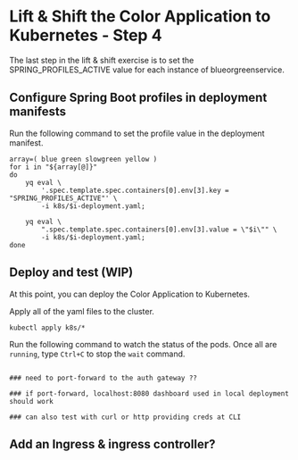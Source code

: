 # Lift & Shift the Color Application to Kubernetes - Step 4

The last step in the lift & shift exercise is to set the SPRING_PROFILES_ACTIVE value for each instance of blueorgreenservice.

## Configure Spring Boot profiles in deployment manifests

Run the following command to set the profile value in the deployment manifest.
```execute-1
array=( blue green slowgreen yellow )
for i in "${array[@]}"
do
    yq eval \
        '.spec.template.spec.containers[0].env[3].key = "SPRING_PROFILES_ACTIVE"' \
        -i k8s/$i-deployment.yaml;
    
    yq eval \
        ".spec.template.spec.containers[0].env[3].value = \"$i\"" \
        -i k8s/$i-deployment.yaml;
done
```

## Deploy and test (WIP)

At this point, you can deploy the Color Application to Kubernetes.

Apply all of the yaml files to the cluster.
```execute-1
kubectl apply k8s/*
```

Run the following command to watch the status of the pods. Once all are `running`, type `Ctrl+C` to stop the `wait` command.
```execute-1

### need to port-forward to the auth gateway ??

### if port-forward, localhost:8080 dashboard used in local deployment should work

### can also test with curl or http providing creds at CLI
```

## Add an Ingress & ingress controller?